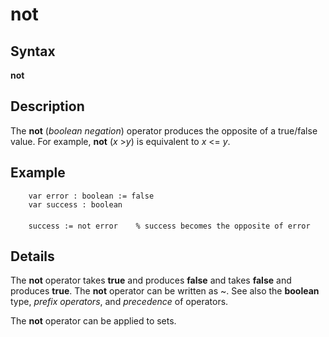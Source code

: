
# not

## Syntax
**not**

## Description
The **not** (_boolean negation_) operator produces the opposite of a true/false value. For example, **not** (_x_ >_y_) is equivalent to _x_ <= _y_.


## Example


        var error : boolean := false
        var success : boolean
        
        success := not error    % success becomes the opposite of error
## Details
The **not** operator takes **true** and produces **false** and takes **false** and produces **true**. The **not** operator can be written as ~. See also the **boolean** type, _prefix operators_, and _precedence_ of operators.

The **not** operator can be applied to sets.

